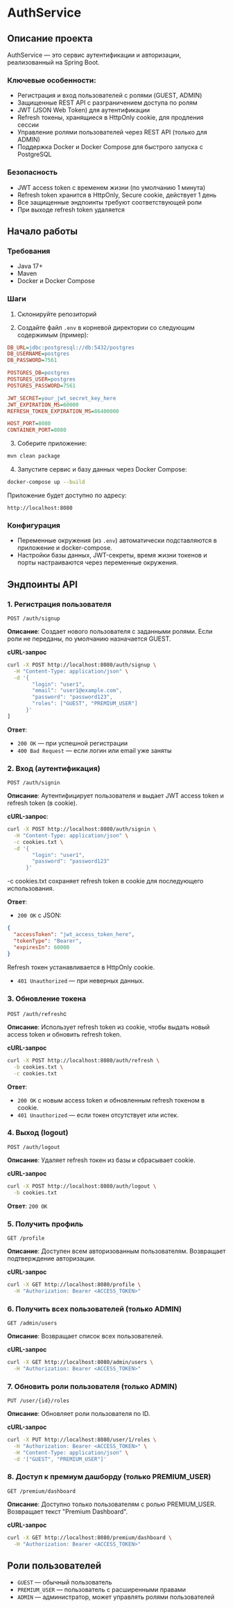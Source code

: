 # AuthService

## Описание проекта

AuthService — это сервис аутентификации и авторизации, реализованный на Spring Boot.

### Ключевые особенности:

* Регистрация и вход пользователей с ролями (GUEST, ADMIN)
* Защищенные REST API с разграничением доступа по ролям
* JWT (JSON Web Token) для аутентификации
* Refresh токены, хранящиеся в HttpOnly cookie, для продления сессии
* Управление ролями пользователей через REST API (только для ADMIN)
* Поддержка Docker и Docker Compose для быстрого запуска с PostgreSQL

### Безопасность

* JWT access token с временем жизни (по умолчанию 1 минута)
* Refresh token хранится в HttpOnly, Secure cookie, действует 1 день
* Все защищенные эндпоинты требуют соответствующей роли
* При выходе refresh token удаляется

## Начало работы

### Требования

* Java 17+
* Maven
* Docker и Docker Compose

### Шаги

1. Склонируйте репозиторий

2. Создайте файл `.env` в корневой директории со следующим содержимым (пример):

```ini
DB_URL=jdbc:postgresql://db:5432/postgres
DB_USERNAME=postgres
DB_PASSWORD=7561

POSTGRES_DB=postgres
POSTGRES_USER=postgres
POSTGRES_PASSWORD=7561

JWT_SECRET=your_jwt_secret_key_here
JWT_EXPIRATION_MS=60000
REFRESH_TOKEN_EXPIRATION_MS=86400000

HOST_PORT=8080
CONTAINER_PORT=8080
```

3. Соберите приложение:

```bash
mvn clean package
```

4. Запустите сервис и базу данных через Docker Compose:

```bash
docker-compose up --build
```

Приложение будет доступно по адресу:

```
http://localhost:8080
```

### Конфигурация

* Переменные окружения (из `.env`) автоматически подставляются в приложение и docker-compose.
* Настройки базы данных, JWT-секреты, время жизни токенов и порты настраиваются через переменные окружения.

## Эндпоинты API

### 1. Регистрация пользователя

`POST /auth/signup`

**Описание**: Создает нового пользователя с заданными ролями. Если роли не переданы, по умолчанию назначается GUEST.

**cURL-запрос**

```bash
curl -X POST http://localhost:8080/auth/signup \
  -H "Content-Type: application/json" \
  -d '{
        "login": "user1",
        "email": "user1@example.com",
        "password": "password123",
        "roles": ["GUEST", "PREMIUM_USER"]
      }'
]
```

**Ответ**:

* `200 OK` — при успешной регистрации
* `400 Bad Request` — если логин или email уже заняты

### 2. Вход (аутентификация)

`POST /auth/signin`

**Описание**: Аутентифицирует пользователя и выдает JWT access token и refresh token (в cookie).

**cURL-запрос**:

```bash
curl -X POST http://localhost:8080/auth/signin \
  -H "Content-Type: application/json" \
  -c cookies.txt \
  -d '{
        "login": "user1",
        "password": "password123"
      }'
```

-c cookies.txt сохраняет refresh token в cookie для последующего использования.

**Ответ**:

* `200 OK` с JSON:

```json
{
  "accessToken": "jwt_access_token_here",
  "tokenType": "Bearer",
  "expiresIn": 60000
}
```

Refresh токен устанавливается в HttpOnly cookie.

* `401 Unauthorized` — при неверных данных.

### 3. Обновление токена

`POST /auth/refresh`с

**Описание**: Использует refresh token из cookie, чтобы выдать новый access token и обновить refresh token.

**cURL-запрос**

```bash
curl -X POST http://localhost:8080/auth/refresh \
  -b cookies.txt \
  -c cookies.txt
```

**Ответ**:

* `200 OK` с новым access token и обновленным refresh токеном в cookie.
* `401 Unauthorized` — если токен отсутствует или истек.

### 4. Выход (logout)

`POST /auth/logout`

**Описание**: Удаляет refresh токен из базы и сбрасывает cookie.

**cURL-запрос**

```bash
curl -X POST http://localhost:8080/auth/logout \
  -b cookies.txt
```

**Ответ**: `200 OK`

### 5. Получить профиль

`GET /profile`

**Описание**: Доступен всем авторизованным пользователям. Возвращает подтверждение авторизации.

**cURL-запрос**

```bash
curl -X GET http://localhost:8080/profile \
  -H "Authorization: Bearer <ACCESS_TOKEN>"
```

### 6. Получить всех пользователей (только ADMIN)

`GET /admin/users`

**Описание**: Возвращает список всех пользователей.

**cURL-запрос**

```bash
curl -X GET http://localhost:8080/admin/users \
  -H "Authorization: Bearer <ACCESS_TOKEN>"
```

### 7. Обновить роли пользователя (только ADMIN)

`PUT /user/{id}/roles`

**Описание**: Обновляет роли пользователя по ID.

**cURL-запрос**

```bash
curl -X PUT http://localhost:8080/user/1/roles \
  -H "Authorization: Bearer <ACCESS_TOKEN>" \
  -H "Content-Type: application/json" \
  -d '["GUEST", "PREMIUM_USER"]'
```

### 8. Доступ к премиум дашборду (только PREMIUM_USER)

`GET /premium/dashboard`

**Описание**: Доступно только пользователям с ролью PREMIUM_USER. Возвращает текст "Premium Dashboard".

**cURL-запрос**

```bash
curl -X GET http://localhost:8080/premium/dashboard \
  -H "Authorization: Bearer <ACCESS_TOKEN>"
```

## Роли пользователей

* `GUEST` — обычный пользователь
* `PREMIUM_USER` — пользователь с расширенными правами
* `ADMIN` — администратор, может управлять ролями пользователей
